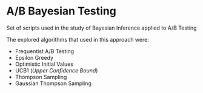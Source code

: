 # A/B Bayesian Testing 
Set of scripts used in the study of Bayesian Inference applied to A/B Testing

The explored algorithms that used in this approach were:
- Frequentist A/B Testing
- Epsilon Greedy
- Optimistic Initial Values
- UCB1 (*Upper Confidence Bound*)
- Thompson Sampling
- Gaussian Thompson Sampling
